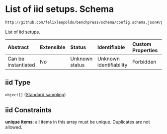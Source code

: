 # List of iid setups. Schema

```txt
http://github.com/felixleopoldo/benchpress/schema/config.schema.json#/properties/resources/properties/data/properties/iid
```

List of iid setups.

| Abstract            | Extensible | Status         | Identifiable            | Custom Properties | Additional Properties | Access Restrictions | Defined In                                                       |
| :------------------ | :--------- | :------------- | :---------------------- | :---------------- | :-------------------- | :------------------ | :--------------------------------------------------------------- |
| Can be instantiated | No         | Unknown status | Unknown identifiability | Forbidden         | Allowed               | none                | [config.schema.json*](config.schema.json "open original schema") |

## iid Type

`object[]` ([Standard sampling](config-definitions-standard-sampling.md))

## iid Constraints

**unique items**: all items in this array must be unique. Duplicates are not allowed.
